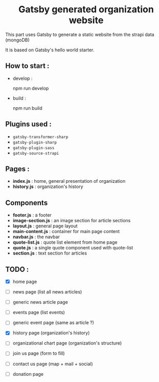 

<h1 align="center">
  Gatsby generated organization website
</h1>

This part uses Gatsby to generate a static website from the strapi data (mongoDB)

It is based on Gatsby's hello world starter.

## How to start : 
* develop : 

    npm run develop

* build : 

    npm run build

## Plugins used :
* `gatsby-transformer-sharp`
* `gatsby-plugin-sharp`
* `gatsby-plugin-sass`
* `gatsby-source-strapi`

## Pages : 
* **index.js** : home, general presentation of organization
* **history.js** : organization's history

## Components
* **footer.js** : a footer
* **image-section.js** : an image section for article sections
* **layout.js** : general page layout
* **main-content.js** : container for main page content
* **navbar.js** : the navbar
* **quote-list.js** : quote list element from home page
* **quote.js** : a single quote component used with quote-list
* **section.js** : text section for articles

## TODO :
- [x] home page
- [ ] news page (list all news articles)
- [ ] generic news article page
- [ ] events page (list events)
- [ ] generic event page (same as article ?)
- [x] history page (organization's history)
- [ ] organizational chart page (organization's structure)
- [ ] join us page (form to fill)
- [ ] contact us page (map + mail + social)
- [ ] donation page


